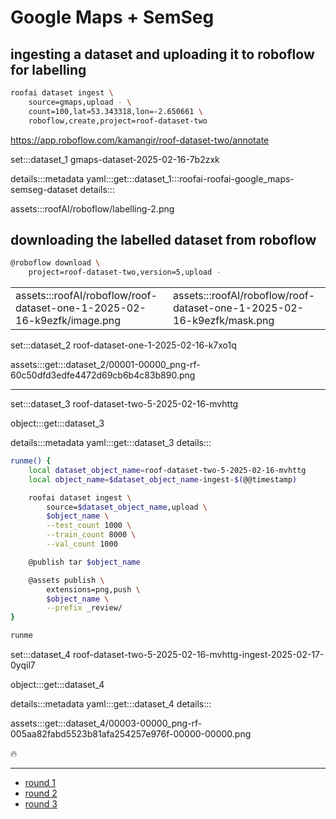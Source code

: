 # Google Maps + SemSeg

## ingesting a dataset and uploading it to roboflow for labelling

```bash
roofai dataset ingest \
    source=gmaps,upload - \
    count=100,lat=53.343318,lon=-2.650661 \
    roboflow,create,project=roof-dataset-two
```

https://app.roboflow.com/kamangir/roof-dataset-two/annotate


set:::dataset_1 gmaps-dataset-2025-02-16-7b2zxk

details:::metadata
yaml:::get:::dataset_1:::roofai-roofai-google_maps-semseg-dataset
details:::

assets:::roofAI/roboflow/labelling-2.png

## downloading the labelled dataset from roboflow

```bash
@roboflow download \
    project=roof-dataset-two,version=5,upload -
```

| | |
|-|-|
| assets:::roofAI/roboflow/roof-dataset-one-1-2025-02-16-k9ezfk/image.png | assets:::roofAI/roboflow/roof-dataset-one-1-2025-02-16-k9ezfk/mask.png |

set:::dataset_2 roof-dataset-one-1-2025-02-16-k7xo1q

assets:::get:::dataset_2/00001-00000_png-rf-60c50dfd3edfe4472d69cb6b4c83b890.png

---

set:::dataset_3 roof-dataset-two-5-2025-02-16-mvhttg

object:::get:::dataset_3

details:::metadata
yaml:::get:::dataset_3
details:::

```bash
runme() {
    local dataset_object_name=roof-dataset-two-5-2025-02-16-mvhttg
    local object_name=$dataset_object_name-ingest-$(@@timestamp)

    roofai dataset ingest \
        source=$dataset_object_name,upload \
        $object_name \
        --test_count 1000 \
        --train_count 8000 \
        --val_count 1000

    @publish tar $object_name

    @assets publish \
        extensions=png,push \
        $object_name \
        --prefix _review/
}

runme
```

set:::dataset_4 roof-dataset-two-5-2025-02-16-mvhttg-ingest-2025-02-17-0yqil7

object:::get:::dataset_4

details:::metadata
yaml:::get:::dataset_4
details:::

assets:::get:::dataset_4/00003-00000_png-rf-005aa82fabd5523b81afa254257e976f-00000-00000.png

🔥

---

- [round 1](./round-1.md)
- [round 2](./round-2.md)
- [round 3](./round-3.md)